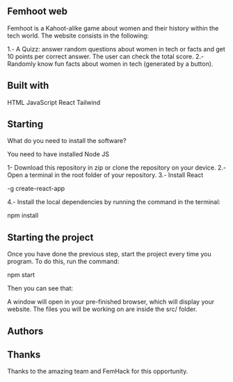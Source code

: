 ## Femhoot web

Femhoot is a Kahoot-alike game about women and their history within the tech world. The website consists in the following:

1.- A Quizz: answer random questions about women in tech or facts and get 10 points per correct answer. The user can check the total score.
2.- Randomly know fun facts about women in tech (generated by a button).

## Built with

HTML
JavaScript
React
Tailwind

## Starting

What do you need to install the software?

You need to have installed Node JS

1- Download this repository in zip or clone the repository on your device.
2.- Open a terminal in the root folder of your repository.
3.- Install React

-g create-react-app

4.- Install the local dependencies by running the command in the terminal:

npm install

## Starting the project

Once you have done the previous step, start the project every time you program. To do this, run the command:

npm start

Then you can see that:

A window will open in your pre-finished browser, which will display your website.
The files you will be working on are inside the src/ folder.

## Authors

## Thanks

Thanks to the amazing team and FemHack for this opportunity.
